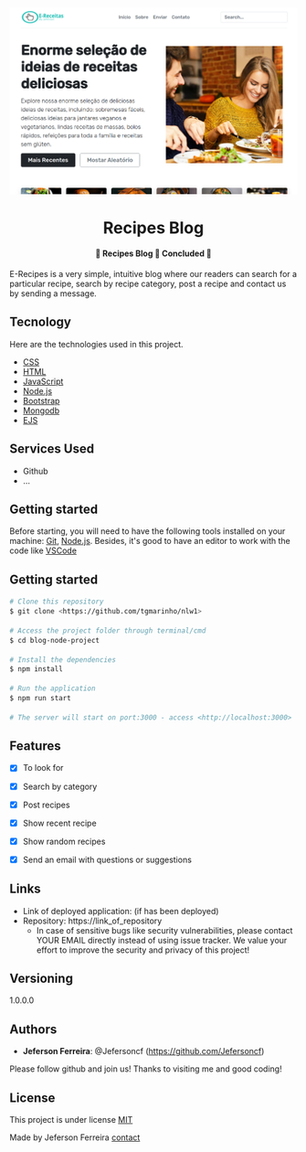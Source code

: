 ![Logo of the project](https://github.com/Jefersoncf/project-blog-recipe-nodeJS/blob/main/home.png)
 
 <h1 align="center"> 
   Recipes Blog
  </h1>

<h4 align="center"> 
	🚧  Recipes Blog 🚀 Concluded  🚧
</h4>
 
E-Recipes is a very simple, intuitive blog where our readers can search for a particular recipe, search by recipe category, post a recipe and contact us by sending a message. 
 
## Tecnology
 
Here are the technologies used in this project.
 
* [CSS](https://developer.mozilla.org/pt-BR/docs/Web/CSS)
* [HTML](https://developer.mozilla.org/pt-BR/docs/Web/HTML)
* [JavaScript](https://developer.mozilla.org/pt-BR/docs/Web/JavaScript)
* [Node.js](https://nodejs.org/en/)
* [Bootstrap](https://getbootstrap.com/) 
* [Mongodb](https://www.mongodb.com/)
* [EJS](https://ejs.co/)
 
 
## Services Used
 
* Github
* ...
 
## Getting started
 
Before starting, you will need to have the following tools installed on your machine:
[Git](https://git-scm.com), [Node.js](https://nodejs.org/en/). 
Besides, it's good to have an editor to work with the code like [VSCode](https://code.visualstudio.com/)

## Getting started

```bash
# Clone this repository
$ git clone <https://github.com/tgmarinho/nlw1>

# Access the project folder through terminal/cmd
$ cd blog-node-project

# Install the dependencies
$ npm install

# Run the application
$ npm run start

# The server will start on port:3000 - access <http://localhost:3000>
```
 
## Features
 
  - [x] To look for
  - [x] Search by category
  - [x] Post recipes
  - [x] Show recent recipe
  - [x] Show random recipes
  - [x] Send an email with questions or suggestions
 
 
## Links
 
  - Link of deployed application: (if has been deployed)
  - Repository: https://link_of_repository
    - In case of sensitive bugs like security vulnerabilities, please contact
      YOUR EMAIL directly instead of using issue tracker. We value your effort
      to improve the security and privacy of this project!
 
 
## Versioning
 
1.0.0.0
 
 
## Authors
 
* **Jeferson Ferreira**: @Jefersoncf (https://github.com/Jefersoncf)
 
 
Please follow github and join us!
Thanks to visiting me and good coding!

## License

This project is under license [MIT](https://github.com/Jefersoncf/project-blog-recipe-nodeJS/blob/main/LICENSE)

Made by Jeferson Ferreira [contact](www.linkedin.com/in/jeferson-ferreirajf23)
